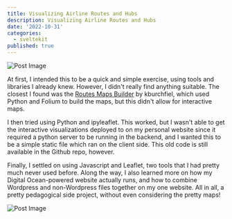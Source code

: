 ```yaml
---
title: Visualizing Airline Routes and Hubs
description: Visualizing Airline Routes and Hubs
date: '2022-10-31'
categories:
  - sveltekit
published: true
---
```


![Post Image](https://images.airlineroutemaps.com/maps/United_Airlines.gif)

At first, I intended this to be a quick and simple exercise, using tools and libraries I already knew. However, I didn't really find anything suitable. The closest I found was the [Routes Maps Builder](https://github.com/kburchfiel/route_maps_builder/) by kburchfiel, which used Python and Folium to build the maps, but this didn't allow for interactive maps.

I then tried using Python and ipyleaflet. This worked, but I wasn't able to get the interactive visualizations deployed to on my personal website since it required a python server to be running in the backend, and I wanted this to be a simple static file which ran on the client side. This old code is still available in the Github repo, however.

Finally, I settled on using Javascript and Leaflet, two tools that I had pretty much never used before. Along the way, I also learned more on how my Digital Ocean-powered website actually runs, and how to combine Wordpress and non-Wordpress files together on my one website. All in all, a pretty pedagogical side project, without even considering the pretty maps!

![Post Image](https://raw.githubusercontent.com/saumikn/airlinemaps/master/screenshots/all.png)

